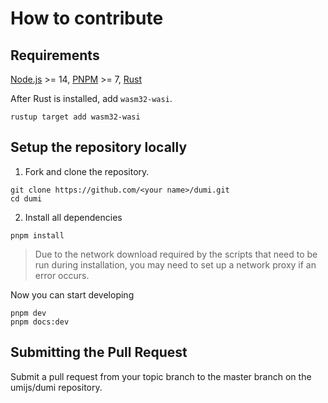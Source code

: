 # How to contribute

## Requirements

[Node.js](https://nodejs.org/) >= 14, [PNPM](https://pnpm.io/) >= 7, [Rust](https://www.rust-lang.org/)

After Rust is installed, add `wasm32-wasi`.

```shell
rustup target add wasm32-wasi
```

## Setup the repository locally

1. Fork and clone the repository.

```shell
git clone https://github.com/<your name>/dumi.git
cd dumi
```

2. Install all dependencies

```shell
pnpm install
```

> Due to the network download required by the scripts that need to be run during installation, you may need to set up a network proxy if an error occurs.

Now you can start developing

```shell
pnpm dev
pnpm docs:dev
```

## Submitting the Pull Request

Submit a pull request from your topic branch to the master branch on the umijs/dumi repository.
